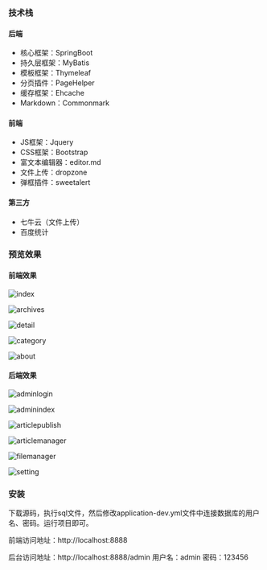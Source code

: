 
### 技术栈
#### 后端
* 核心框架：SpringBoot
* 持久层框架：MyBatis
* 模板框架：Thymeleaf
* 分页插件：PageHelper
* 缓存框架：Ehcache
* Markdown：Commonmark

#### 前端
* JS框架：Jquery
* CSS框架：Bootstrap
* 富文本编辑器：editor.md
* 文件上传：dropzone
* 弹框插件：sweetalert

#### 第三方
* 七牛云（文件上传）
* 百度统计

### 预览效果
#### 前端效果
![index](https://github.com/caozongpeng/github-static/blob/master/springBootBlog/index.png)

![archives](https://github.com/caozongpeng/github-static/blob/master/springBootBlog/archives.png)

![detail](https://github.com/caozongpeng/github-static/blob/master/springBootBlog/detail.png)

![category](https://github.com/caozongpeng/github-static/blob/master/springBootBlog/category.png)

![about](https://github.com/caozongpeng/github-static/blob/master/springBootBlog/about.png)

#### 后端效果

![adminlogin](https://github.com/caozongpeng/github-static/blob/master/springBootBlog/adminlogin.png)

![adminindex](https://github.com/caozongpeng/github-static/blob/master/springBootBlog/adminindex.png)

![articlepublish](https://github.com/caozongpeng/github-static/blob/master/springBootBlog/articlepublish.png)

![articlemanager](https://github.com/caozongpeng/github-static/blob/master/springBootBlog/articlemanager.png)

![filemanager](https://github.com/caozongpeng/github-static/blob/master/springBootBlog/filemanager.png)

![setting](https://github.com/caozongpeng/github-static/blob/master/springBootBlog/setting.png)

### 安装
下载源码，执行sql文件，然后修改application-dev.yml文件中连接数据库的用户名、密码。运行项目即可。

前端访问地址：http://localhost:8888

后台访问地址：http://localhost:8888/admin 用户名：admin 密码：123456
